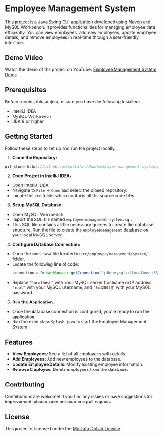 # Employee Management System

This project is a Java Swing GUI application developed using Maven and MySQL Workbench. It provides functionalities for managing employee data efficiently. You can view employees, add new employees, update employee details, and remove employees in real-time through a user-friendly interface.

## Demo Video

Watch the demo of the project on YouTube: [Employee Management System Demo](#insert_youtube_link_here)

## Prerequisites

Before running this project, ensure you have the following installed:

- IntelliJ IDEA 
- MySQL Workbench
- JDK 8 or higher

## Getting Started

Follow these steps to set up and run the project locally:

1. **Clone the Repository:**
  ```java
git clone https://github.com/mustafa-dohad/employee-management-system.git
```
2. **Open Project in IntelliJ IDEA:**

- Open IntelliJ IDEA.
- Navigate to `File` -> `Open` and select the cloned repository.
- Locate the `src` folder which contains all the source code files.

3. **Setup MySQL Database:**

- Open MySQL Workbench.
- Import the SQL file named `employee-management-system.sql`.
- This SQL file contains all the necessary queries to create the database structure. Run the file to create the `employeemanagement` database on your local MySQL server.

4. **Configure Database Connection:**

- Open the `conn.java` file located in `src/employee/management/system/` folder.
- Locate the following line of code:
  ```java
  connection = DriverManager.getConnection("jdbc:mysql://localhost:3306/employeemanagement", "root", "Smd2002@");
  ```
- Replace `"localhost"` with your MySQL server hostname or IP address, `"root"` with your MySQL username, and `"Smd2002@"` with your MySQL password.

5. **Run the Application:**

- Once the database connection is configured, you're ready to run the application.
- Run the main class `Splash.java` to start the Employee Management System.

## Features

- **View Employees:** See a list of all employees with details.
- **Add Employees:** Add new employees to the database.
- **Update Employee Details:** Modify existing employee information.
- **Remove Employee:** Delete employees from the database.

## Contributing

Contributions are welcome! If you find any issues or have suggestions for improvement, please open an issue or a pull request.

## License

This project is licensed under the [Mustafa Dohad License](LICENSE).
